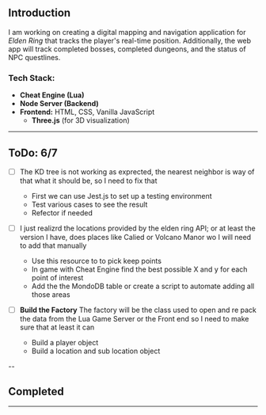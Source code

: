 
## Introduction

I am working on creating a digital mapping and navigation application for *Elden Ring* that tracks the player's real-time position. Additionally, the web app will track completed bosses, completed dungeons, and the status of NPC questlines.

### Tech Stack:
- **Cheat Engine (Lua)**
- **Node Server (Backend)**
- **Frontend:** HTML, CSS, Vanilla JavaScript  
  - **Three.js** (for 3D visualization)

---
## ToDo: 6/7
- [ ] The KD tree is not working as exprected, the nearest neighbor is way of that what it should be, so I need to fix that
   - First we can use Jest.js to set up a testing environment
   - Test various cases to see the result
   - Refector if needed


- [ ] I just realizrd the locations provided by the elden ring API; or at least the version I have, does places like Calied or Volcano Manor wo I will need to add that manually
   - Use this resource to to pick keep points
   - In game with Cheat Engine find the best possible X and y for each point of interest
   - Add the the MondoDB table or create a script to automate adding all those areas


- [ ] **Build the Factory** The factory will be the class used to open and re pack the data from the Lua Game Server or the Front end so I need to make sure that at least it can
   - Build a player object
   - Build a location and sub location object      

--
## Completed

--- 

